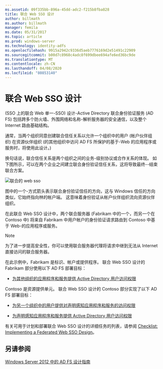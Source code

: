 ```yaml
---
ms.assetid: 09f335bb-896a-45dd-adc2-f215b8fba828
title: 联合 Web SSO 设计
author: billmath
ms.author: billmath
manager: femila
ms.date: 05/31/2017
ms.topic: article
ms.prod: windows-server
ms.technology: identity-adfs
ms.openlocfilehash: 9915a2942c9336d5aeb7776169d2e51491c22909
ms.sourcegitcommit: b00d7c8968c4adc8f699dbee694afe6ed36bc9de
ms.translationtype: MT
ms.contentlocale: zh-CN
ms.lasthandoff: 04/08/2020
ms.locfileid: "80853140"
---
```

# <a name="federated-web-sso-design"></a>联合 Web SSO 设计

\(SSO 上的联合 Web 单一\-SSO\) 设计\-Active Directory 联合身份验证服务 \(AD FS\) 包括跨多个防火墙、外围网络和名称\-解析服务器的安全通信，以及整个 Internet 路由基础结构。  
  
通常，当两个组织同意创建联合信任关系以允许一个组织中的用户 \(帐户伙伴组织\) 在资源伙伴组织 \(的其他组织中访问 AD FS 所保护的基于\-Web 的应用程序或服务时，将使用此设计。\)  
  
换句话说，联合信任关系是两个组织之间的业务\-级别协议或合作关系的体现。 如下图所示，可以在两个企业之间建立联合身份验证信任关系，这将导致最终\-\-结束联合方案。  
  
![联合的 web sso](media/adfs2_FederatedWebSSODesign.gif)  
  
图中的一个\-方式箭头表示联合身份验证信任的方向，这与 Windows 信任的方向类似，它始终指向林的帐户端。 这意味着身份验证从帐户伙伴组织流向资源伙伴组织。  
  
在此联合 Web SSO 设计中，两个联合服务器 \(Fabrikam 中的一个，而另一个在 Contoso 中\) 将来自 Fabrikam 中用户帐户的身份验证请求路由到 Contoso 中基于 Web\-的应用程序或服务。  
  
> [!NOTE]  
> 为了进一步提高安全性，你可以使用联合服务器代理将请求中继到无法从 Internet 直接访问的联合服务器。  
  
在此示例中，Fabrikam 是标识、帐户或提供程序。 联合 Web SSO 设计的 Fabrikam 部分使用以下 AD FS 部署目标：  
  
-   [为其他组织的应用程序和服务提供 Active Directory 用户访问权限](Provide-Your-Active-Directory-Users-Access-to-the-Applications-and-Services-of-Other-Organizations.md)  
  
Contoso 是资源提供单元。 联合 Web SSO 设计的 Contoso 部分实现了以下 AD FS 部署目标：  
  
-   [为另一个组织中的用户提供对声明感知应用程序和服务的访问权限](Provide-Users-in-Another-Organization-Access-to-Your-Claims-Aware-Applications-and-Services.md)  
  
-   [为声明感知应用程序和服务提供 Active Directory 用户访问权限](Provide-Your-Active-Directory-Users-Access-to-Your-Claims-Aware-Applications-and-Services.md)  
  
有关可用于计划和部署联合 Web SSO 设计的详细任务的列表，请参阅 [Checklist: Implementing a Federated Web SSO Design](../../ad-fs/deployment/Checklist--Implementing-a-Federated-Web-SSO-Design.md)。  
  
## <a name="see-also"></a>另请参阅
[Windows Server 2012 中的 AD FS 设计指南](AD-FS-Design-Guide-in-Windows-Server-2012.md)
